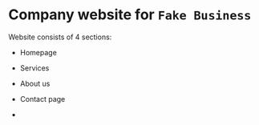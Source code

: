 # Company website for `Fake Business`
Website consists of 4 sections:
- Homepage
- Services
- About us
- Contact page

- 
